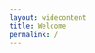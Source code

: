 ```yaml
---
layout: widecontent
title: Welcome
permalink: /
---
```


<style type="text/css">
.container{
    display: flex;
}
.fixed{

}
.flex-item{
    flex-grow: 0.5;
}
</style>

<script type="text/javascript">
images_dictionary={
     dogs:["/resources/welcome_dogs.jpg","dogwalker on the waterfront <br /> Hoboken, NJ summer 2016"],

     ferns1:["/resources/welcome_ferns1.jpg","<i>Athyrium filix-femina</i> near Peavey Arboretum <br />  Corvallis, OR spring 2016"],

     ferns2:["/resources/welcome_ferns2.jpg", "<i>Athyrium filix-femina</i> near Peavey Arboretum <br />  Corvallis, OR spring 2016"],

     flowers:["/resources/welcome_flowers.jpg", "<i>Penstemon strictus</i> at Chip Ross park <br /> Corvallis, OR summer 2016"],

     lamppost:["/resources/welcome_lamppost.jpg", "sunset at NW Mirador Pl<br /> Corvallis, OR summer 2016"],

     road:["/resources/welcome_road.jpg", "NW Soap Creek Road <br /> Corvallis, OR summer 2016"],

     strawberries:["/resources/welcome_strawberries.jpg", "<i>Fragaria × ananassa</i> at USDA ARS HCRL<br /> Corvallis, OR summer 2016"],

     sunrisemoonset:["/resources/welcome_sunrisemoonset.jpg", "moonset at sunrise near Chip Ross park <br /> Corvallis, OR summer 2016"],

     thistle:["/resources/welcome_thistle.jpg", "<i>Cirsium vulgare</i> at Owens Farm <br />  Corvallis, OR summer 2016"],

     beachsunset:["/resources/welcome_beachsunset.jpg", "an oil rig at sunset <br />  Santa Barbara, CA fall 2016"],

     grain:["/resources/welcome_grain.jpg", "sunset on Lester Ave <br />  Corvallis, OR summer 2016"],

     island:["/resources/welcome_island.jpg", "the view from Cook's Look <br />  Lizard Island National Park, AUS winter 2016"],

     islandfern:["/resources/welcome_islandfern.jpg", "life on the island <br />  Lizard Island National Park, AUS winter 2016"],

     jungle:["/resources/welcome_jungle.jpg", "life in the jungle <br /> Mount Hypipamee National Park, AUS winter 2016"],

     nyc:["/resources/welcome_nyc.jpg", "New York City skyline <br />  Hoboken, NJ summer 2016"],

     peavey:["/resources/welcome_peavey.jpg", "sunrise at Peavey Arboretum <br />  Corvallis, OR spring 2017"],

     serratedleaves:["/resources/welcome_serratedleaves.jpg", "serrated leaves at Peavey Arboretum <br />  Corvallis, OR summer 2016"],

     spiderweb:["/resources/welcome_spiderweb.jpg", "spider web at the University of Puget Sound <br />  Tacoma, WA fall 2016"],

     bee:["/resources/welcome_bee.jpg", "<i>Bombus pennsylvanicus</i> at work <br />  Corvallis, OR summer 2016"],

     moss:["/resources/welcome_moss.jpg", "mosssy branch on Vineyard Mountain <br />  Corvallis, OR spring 2017"],

     translucent:["/resources/welcome_translucent.jpg", "translucent leaf at sunset <br />  Corvallis, OR winter 2016"],

     window:["/resources/welcome_window.jpg", "dog in the window <br />  Columbus, OH summer 2016"],

     airport:["/resources/welcome_airport.jpg", "sunset at Hartsfield-Jackson Atlanta International Airport <br /> Atlanta, GA winter 2017"],

     firehydrant:["/resources/welcome_firehydrant.jpg", "broken fire hydrant <br /> Newark, NJ summer 2016"],

     foliage:["/resources/welcome_foliage.jpg", "foliage at Peavey Arboretum <br /> Corvallis, OR spring 2016"],

     ladybug:["/resources/welcome_ladybug.jpg", "ladybug in the garden <br /> Corvallis, OR spring 2016"],

     lizardsunset:["/resources/welcome_lizardsunset.jpg", "inbetween day and night from Cook's Look <br /> Lizard Island National Park, AUS winter 2016"],

     oppfern:["/resources/welcome_oppfern.jpg", "fern near Oppenheimer cafe <br /> Tacoma, WA spring 2017"],

     plantlife:["/resources/welcome_plantlife.jpg", "spring life near theme row <br /> Tacoma, WA spring 2017"],

     puddles:["/resources/welcome_puddles.jpg", "puddle at sunset <br /> Tacoma, WA spring 2017"],

     snake:["/resources/welcome_snake.jpg", "snake near Chip Ross Park <br /> Corvallis, OR summer 2016"],

    waterfallleaf:["/resources/welcome_waterfallleaf.jpg", "leaves and waterfall near Waldo Lake <br /> Willamette National Forest, OR summer 2015"],

    cloudflower:["/resources/welcome_cloudflower.jpg", "<i>Rhododendron</i> on a cloudy day <br /> Tacoma, WA spring 2017"],

    jungleopp:["/resources/welcome_jungleopp.jpg", "fern near Oppenheimer cafe <br /> Tacoma, WA spring 2017"],

    translucentfern:["/resources/welcome_translucentfern.jpg", "fern at sunset <br /> Tacoma, WA spring 2017"],

    sunsetferns:["/resources/welcome_sunsetferns.jpg", "ferns at sunset <br /> Tacoma, WA spring 2017"],

    unfoldingferns:["/resources/welcome_unfoldingferns.jpg", "unfolding ferns <br /> Tacoma, WA spring 2017"],

    sunsetleaf:["/resources/welcome_sunsetleaf.jpg", "<i>Rhododendron</i> at sunset <br /> Tacoma, WA spring 2017"],

    jones:["/resources/welcome_jones.jpg", "flowers outside Jones Hall <br /> Tacoma, WA spring 2017"],

    needles:["/resources/welcome_needles.jpg", "sunset over the music building <br /> Tacoma, WA spring 2017"],

    purple:["/resources/welcome_purple.jpg", "spring life near theme row <br /> Tacoma, WA spring 2017"],

    pink:["/resources/welcome_pink.jpg", "steps outside Jones Hall <br /> Tacoma, WA spring 2017"],

    crenelations:["/resources/welcome_crenelations.jpg", "crenelations on Thompson Hall <br /> Tacoma, WA summer 2017"],

    mary:["/resources/welcome_mary.jpg", "view from Mary's peak <br /> Siuslaw National Forest, OR summer 2017"],

    lighthouse:["/resources/welcome_lighthouse.jpg", "<i>Coccinellidae</i> near Yaquina Head Lighthouse <br /> Newport, OR summer 2017"],

    beachfoliage:["/resources/welcome_beachfoliage.jpg", "foliage near Yaquina Head Lighthouse <br /> Newport, OR summer 2017"],

    richmond:["/resources/welcome_richmond.jpg", "foliage at Richmond Beach Saltwater Park <br /> Shoreline, WA summer 2017"],

    lester:["/resources/welcome_lester.jpg", "sunset from NW Lester Ave <br /> Corvallis, OR summer 2017"],

    paisley:["/resources/welcome_paisley.jpg", "Paisley at the gate <br /> Corvallis, OR summer 2017"],

    rossroad:["/resources/welcome_rossroad.jpg", "<i>Lupinus</i> near Chip Ross Park <br /> Corvallis, OR summer 2017"],

    rossoak:["/resources/welcome_rossoak.jpg", "<i>Lupinus</i> near Chip Ross Park <br /> Corvallis, OR summer 2017"],

    fittonfern:["/resources/welcome_fittonfern.jpg", "<i>Athyrium filix-femina</i> at Fitton Green <br /> Corvallis, OR summer 2017"],

    death:["/resources/welcome_death.jpg", "<i>Toxicoscordion venenosum</i> and insect at Chip Ross Park <br /> Corvallis, OR summer 2017"],

    valley:["/resources/welcome_valley.jpg", "sunset at Chip Ross Park <br /> Corvallis, OR summer 2017"],

    spiky:["/resources/welcome_spiky.jpg", "<i>Angelica</i> at Oak Creek <br /> Corvallis, OR summer 2017"],

    flowertree:["/resources/welcome_flowertree.jpg", "<i>Styrax japonicus</i> at USDA ARS HCRL <br /> Corvallis, OR summer 2017"],

    hospital:["/resources/welcome_hospital.jpg", "sunset behind Good Samaritan <br /> Corvallis, OR summer 2017"],

    grasshopper:["/resources/welcome_grasshopper.jpg", "<i>Melanoplus</i> near NW Ponderosa Ave <br /> Corvallis, OR summer 2017"],

    meadow:["/resources/welcome_meadow.jpg", "meadow at Martin Luther King, Jr. Park <br /> Corvallis, OR summer 2017"],

    hawk:["/resources/welcome_hawk.jpg", "<i>Buteo</i> near Martin Luther King, Jr. Park <br /> Corvallis, OR summer 2017"],

    pinkflower:["/resources/welcome_pinkflower.jpg", "flower at Martin Luther King, Jr. Park <br /> Corvallis, OR summer 2017"],

    rubusleaf:["/resources/welcome_rubusleaf.jpg", "<i>Rubus</i> leaf near Timberhill <br /> Corvallis, OR summer 2017"],

    fernspine:["/resources/welcome_fernspine.jpg", "<i>Polystichum</i> on Vineyard Mountain <br /> Corvallis, OR summer 2017"],

    dew:["/resources/welcome_dew.jpg", "dewy morning on Vineyard Mountain <br /> Corvallis, OR summer 2017"],

    ladybugsunset:["/resources/welcome_ladybugsunset.jpg", "<i>Coccinellidae</i> behind Good Samaritan <br /> Corvallis, OR summer 2017"],

    blueflower:["/resources/welcome_blueflower.jpg", "blue flower at Martin Luther King, Jr. Park <br /> Corvallis, OR summer 2017"],

    scaleleaf:["/resources/welcome_scaleleaf.jpg", "leaf near Timberhill <br /> Corvallis, OR summer 2017"],

    fairyflower:["/resources/welcome_fairyflower.jpg", "flowers on Old Growth Trail <br /> Corvallis, OR summer 2017"],

    pods:["/resources/welcome_pods.jpg", "<i>Cytisus scoparius</i> near Timberhill <br /> Corvallis, OR summer 2017"],

    horsetail:["/resources/welcome_horsetail.jpg", "<i>Equisetum arvense</i> on Vineyard Mountain <br /> Corvallis, OR summer 2017"],

    cows:["/resources/welcome_cows.jpg", "cows near Bald Hill <br /> Corvallis, OR summer 2017"],

    slug:["/resources/welcome_slug.jpg", "<i>Ariolimax colombianus</i> at Jackson-Frazier Wetland <br /> Corvallis, OR summer 2017"],

    brightflower:["/resources/welcome_brightflower.jpg", "flower on Bald Hill <br /> Corvallis, OR summer 2017"],

    dunnfern:["/resources/welcome_dunnfern.jpg", "<i>Polystichum</i> at Dunn Forest <br /> Corvallis, OR summer 2017"],

    vineyard:["/resources/welcome_vineyard.jpg", "view of Vineyard Mountain from Jackson-Frazier Wetland <br /> Corvallis, OR summer 2017"],

    jackson:["/resources/welcome_jackson.jpg", "boardwalk at Jackson-Frazier Wetland <br /> Corvallis, OR summer 2017"],

    mountainmeadow:["/resources/welcome_mountainmeadow.jpg", "<i>Erythronium montanum</i> near Christine Falls <br /> Mount Rainier National Park, WA summer 2017"],

    lily:["/resources/welcome_lily.jpg", "<i>Veratrum californicum</i> near Christine Falls <br /> Mount Rainier National Park, WA summer 2017"],

    comet:["/resources/welcome_comet.jpg", "buds near Comet Falls <br /> Mount Rainier National Park, WA summer 2017"],

    snow:["/resources/welcome_snow.jpg", "new growth through the snow <br /> Mount Rainier National Park, WA summer 2017"],

    pond:["/resources/welcome_pond.jpg", "<i>Nymphaea</i> near the University of Washington <br /> Seattle, WA summer 2017"],

    bridge:["/resources/welcome_bridge.jpg", "sunset behind Aurora Bridge <br /> Seattle, WA summer 2017"],

    people:["/resources/welcome_people.jpg", "people at Gas Works Park <br /> Seattle, WA summer 2017"],

    sky:["/resources/welcome_sky.jpg", "Mount Rainier from the sky <br /> WA summer 2017"],

    museum:["/resources/welcome_museum.jpg", "Eli and Edythe Broad Art Museum <br /> East Lansing, MI summer 2017"],

    michigan:["/resources/welcome_michigan.jpg", "Lake Michigan from the sky <br /> MI summer 2017"],

    clouds:["/resources/welcome_clouds.jpg", "altocumulus at sunset <br /> East Lansing, MI summer 2017"],

    junglesunset:["/resources/welcome_junglesunset.jpg", "sunset at Chip Ross Park <br /> Corvallis, OR summer 2017"],

    puddle:["/resources/welcome_puddle.jpg", "puddle on Bald Hill <br /> Corvallis, OR summer 2017"],

    baldflowers:["/resources/welcome_baldflowers.jpg", "flowers near Bald Hill <br /> Corvallis, OR summer 2017"]

};

  var image_keys = [
    "dogs",
    "ferns1",
    "ferns2",
    "flowers",
    "lamppost",
    "road",
    "strawberries",
    "sunrisemoonset",
    "thistle",
    "beachsunset",
    "grain",
    "island",
    "islandfern",
    "jungle",
    "nyc",
    "peavey",
    "serratedleaves",
    "spiderweb",
    "bee",
    "moss",
    "translucent",
    "window",
    "airport",
    "firehydrant",
    "foliage",
    "ladybug",
    "lizardsunset",
    "oppfern",
    "plantlife",
    "puddles",
    "snake",
    "waterfallleaf",
    "cloudflower",
    "jungleopp",
    "translucentfern",
    "sunsetferns",
    "unfoldingferns",
    "sunsetleaf",
    "jones",
    "needles",
    "purple",
    "pink",
    "crenelations",
    "mary",
    "lighthouse",
    "beachfoliage",
    "richmond",
    "lester",
    "paisley",
    "rossroad",
    "rossoak",
    "fittonfern",
    "death",
    "valley",
    "spiky",
    "flowertree",
    "hospital",
    "grasshopper",
    "meadow",
    "hawk",
    "pinkflower",
    "rubusleaf",
    "fernspine",
    "dew",
    "ladybugsunset",
    "blueflower",
    "scaleleaf",
    "fairyflower",
    "pods",
    "horsetail",
    "cows",
    "slug",
    "brightflower",
    "dunnfern",
    "vineyard",
    "jackson",
    "mountainmeadow",
    "lily",
    "comet",
    "snow",
    "pond",
    "bridge",
    "people",
    "sky",
    "museum",
    "michigan",
    "clouds",
    "junglesunset",
    "puddle",
    "baldflowers"
  ];

  function getImageHTML() {
    var html_code = '<img src=\"';
    var randomIndex = Math.floor(Math.random() * image_keys.length);
    html_code += images_dictionary[image_keys[randomIndex]][0];
    html_code += '\"  style=\"max-width:90vw; max-height:60vh;\" alt=\"have you tried ~refreshing~?!\"/>';
    html_code += "<br /><p align=\"left\">"
    html_code += images_dictionary[image_keys[randomIndex]][1];
    html_code += "</p>"

    return html_code;
  }
</script>

<div style="text-align:center">
  <div style="display: inline-block;">
  <script type="text/javascript">
    document.write(getImageHTML());
  </script>
  </div>
</div>
